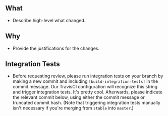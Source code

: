## What
* Describe high-level what changed.

## Why
* Provide the justifications for the changes.

## Integration Tests
* Before requesting review, please run integration tests on your branch by making a new commit and including `[build-integration-tests]` in the commit message. Our TravisCI configuration will recognize this string and trigger integration tests. It's pretty cool. Afterwards, please indicate the relevant commit below, using either the commit message or truncated commit hash. (Note that triggering integration tests manually isn't necessary if you're merging from `stable` into `master`.)
